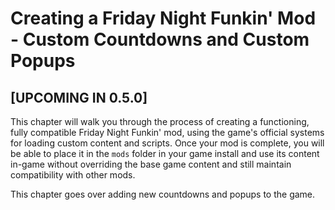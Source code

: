 # Creating a Friday Night Funkin' Mod - Custom Countdowns and Custom Popups

## [UPCOMING IN 0.5.0]

This chapter will walk you through the process of creating a functioning, fully compatible Friday Night Funkin' mod, using the game's official systems for loading custom content and scripts. Once your mod is complete, you will be able to place it in the `mods` folder in your game install and use its content in-game without overriding the base game content and still maintain compatibility with other mods.

This chapter goes over adding new countdowns and popups to the game.
